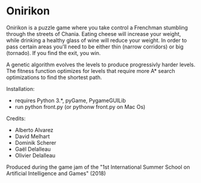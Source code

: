 # Onirikon

Onirikon is a puzzle game where you take control a Frenchman stumbling through the streets of Chania. Eating cheese will increase your weight, while drinking a healthy glass of wine will reduce your weight. In order to pass certain areas you'll need to be either thin (narrow corridors) or big (tornado). If you find the exit, you win.

A genetic algorithm evolves the levels to produce progressivly harder levels. The fitness function optimizes for levels that require more A* search optimizations to find the shortest path.

Installation:
- requires Python 3.*, pyGame, PygameGUILib
- run python front.py  (or pythonw front.py on Mac Os)

Credits:
- Alberto Alvarez
- David Melhart
- Dominik Scherer
- Gaël Delalleau
- Olivier Delalleau

Produced during the game jam of the "1st International Summer School on Artificial Intelligence and Games" (2018)
